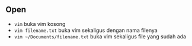 ## Open
- `vim` buka vim kosong
- `vim filename.txt` buka vim sekaligus dengan nama filenya
- `vim ~/Documents/filename.txt` buka vim sekaligus file yang sudah ada